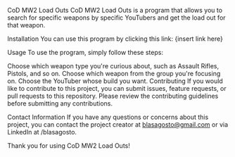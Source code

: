 CoD MW2 Load Outs
CoD MW2 Load Outs is a program that allows you to search for specific weapons by specific YouTubers and get the load out for that weapon.

Installation
You can use this program by clicking this link: {insert link here}

Usage
To use the program, simply follow these steps:

Choose which weapon type you're curious about, such as Assault Rifles, Pistols, and so on.
Choose which weapon from the group you're focusing on.
Choose the YouTuber whose build you want.
Contributing
If you would like to contribute to this project, you can submit issues, feature requests, or pull requests to this repository. Please review the contributing guidelines before submitting any contributions.

Contact Information
If you have any questions or concerns about this project, you can contact the project creator at blasagosto@gmail.com or via LinkedIn at /blasagosto.

Thank you for using CoD MW2 Load Outs!